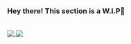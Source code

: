 ### Hey there! This section is a W.I.P👋

<br>
<a href="https://github.com/anuraghazra/github-readme-stats">
  <img align="center" src="[![Top Langs](https://github-readme-stats.vercel.app/api/top-langs/?username=Ellie1341994&layout=compact)](https://github.com/Ellie1341994/github-readme-stats)
" />
</a>
<a href="https://github.com/Ellie1341994/HaBits">
  <img align="center" src="https://github-readme-stats.vercel.app/api/pin/?username=Ellie1341994&repo=HaBits" />
</a>
<!--
-->
